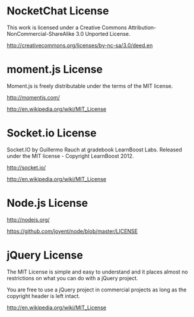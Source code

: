NocketChat License
==================
This work is licensed under a Creative Commons Attribution-NonCommercial-ShareAlike 3.0 Unported License.

http://creativecommons.org/licenses/by-nc-sa/3.0/deed.en

moment.js License
=================
Moment.js is freely distributable under the terms of the MIT license.

http://momentjs.com/

http://en.wikipedia.org/wiki/MIT_License

Socket.io License
=================
Socket.IO by Guillermo Rauch at gradebook LearnBoost Labs. Released under the MIT license - Copyright LearnBoost 2012.

http://socket.io/

http://en.wikipedia.org/wiki/MIT_License

Node.js License
===============
http://nodejs.org/

https://github.com/joyent/node/blob/master/LICENSE

jQuery License
==============
The MIT License is simple and easy to understand and it places almost no restrictions on what you can do with a jQuery project.

You are free to use a jQuery project in commercial projects as long as the copyright header is left intact.

http://en.wikipedia.org/wiki/MIT_License
